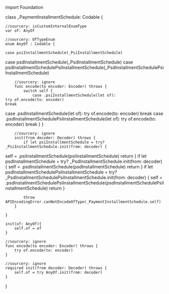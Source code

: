 import Foundation

class _PaymentInstallmentSchedule: Codable {

    //sourcery: isCustomInternalEnumType
    var of: AnyOf

    //sourcery: OfTypeEnum
    enum AnyOf : Codable {

    case psiInstallmentSchedule(_PsiInstallmentSchedule)
case psdInstallmentSchedule(_PsdInstallmentSchedule)
    case psdInstallmentSchedulePsiInstallmentSchedule(_PsdInstallmentSchedulePsiInstallmentSchedule)

        //sourcery: ignore
        func encode(to encoder: Encoder) throws {
            switch self {
                case .psiInstallmentSchedule(let of):
    try of.encode(to: encoder)
    break
case .psdInstallmentSchedule(let of):
    try of.encode(to: encoder)
    break
                case .psdInstallmentSchedulePsiInstallmentSchedule(let of):
    try of.encode(to: encoder)
    break
            }
        }

        //sourcery: ignore
        init(from decoder: Decoder) throws {
            if let psiInstallmentSchedule = try? _PsiInstallmentSchedule.init(from: decoder) {
self = .psiInstallmentSchedule(psiInstallmentSchedule)
return
}
if let psdInstallmentSchedule = try? _PsdInstallmentSchedule.init(from: decoder) {
self = .psdInstallmentSchedule(psdInstallmentSchedule)
return
}
            if let psdInstallmentSchedulePsiInstallmentSchedule = try? _PsdInstallmentSchedulePsiInstallmentSchedule.init(from: decoder) {
    self = .psdInstallmentSchedulePsiInstallmentSchedule(psdInstallmentSchedulePsiInstallmentSchedule)
        return
}

            throw APIEncodingError.canNotEncodeOfType(_PaymentInstallmentSchedule.self)
        }
        
    }

    init(of: AnyOf){
        self.of = of
    }

    //sourcery: ignore
    func encode(to encoder: Encoder) throws {
        try of.encode(to: encoder)
    }

    //sourcery: ignore
    required init(from decoder: Decoder) throws {
        self.of = try AnyOf.init(from: decoder)
    }

}
